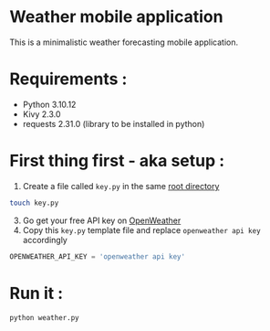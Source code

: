 # Weather mobile application

This is a minimalistic weather forecasting mobile application.

# Requirements :
- Python 3.10.12
- Kivy 2.3.0
- requests 2.31.0 (library to be installed in python)

# First thing first - aka setup :
1. Create a file called `key.py` in the same [root directory](.)
```bash
touch key.py
```
3. Go get your free API key on [OpenWeather](https://home.openweathermap.org/)
2. Copy this `key.py` template file and replace `openweather api key` accordingly
```python
OPENWEATHER_API_KEY = 'openweather api key'
```

# Run it :
```bash
python weather.py
```
